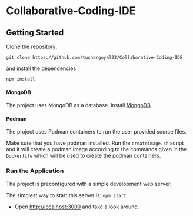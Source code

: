 # Collaborative-Coding-IDE

## Getting Started

Clone the repository:

```
git clone https://github.com/tushargoyal22/Collaborative-Coding-IDE
```

and install the dependencies

```
npm install
```

#### MongoDB

The project uses MongoDB as a database. Install [MongoDB](https://docs.mongodb.com/manual/administration/install-community/)

#### Podman

The project uses Podman containers to run the user provided source files.

Make sure that you have podman installed. Run the `createimage.sh` script and it will create a podman image according to the commands given in the `Dockerfile` which will be used to create the podman containers.

### Run the Application

The project is preconfigured with a simple development web server.

The simplest way to start this server is:
`npm start`

- Open [http://localhost:3000](http://localhost:3000/) and take a look around.
